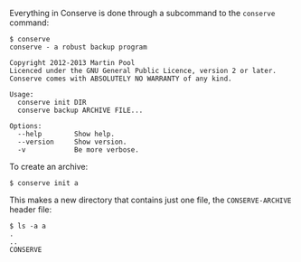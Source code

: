 Everything in Conserve is done through a subcommand to the `conserve` command:

    $ conserve
    conserve - a robust backup program

    Copyright 2012-2013 Martin Pool
    Licenced under the GNU General Public Licence, version 2 or later.
    Conserve comes with ABSOLUTELY NO WARRANTY of any kind.

    Usage:
      conserve init DIR
      conserve backup ARCHIVE FILE...

    Options:
      --help        Show help.
      --version     Show version.
      -v            Be more verbose.

To create an archive:

    $ conserve init a

This makes a new directory that contains just one file, the `CONSERVE-ARCHIVE`
header file:

    $ ls -a a
    .
    ..
    CONSERVE
